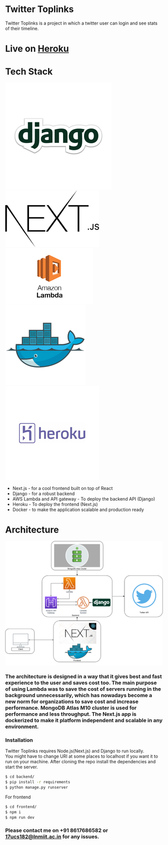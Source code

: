 # Twitter Toplinks
Twitter Toplinks is a project in which a twitter user can login and see stats of their timeline.

# Live on [Heroku](https://vishal-twitter-vouch.herokuapp.com)

# Tech Stack
![](images/django.png) ![](images/next.png)
![](images/lambda.png) ![](images/docker-1.png)
![](images/heroku.png)
* Next.js - for a cool frontend built on top of React
* Django - for a robust backend
* AWS Lambda and API gateway - To deploy the backend API (Django)
* Heroku - To deploy the frontend (Next.js)
* Docker - to make the application scalable and production ready

# Architecture
![](images/architecture.png)

### The architecture is designed in a way that it gives best and fast experience to the user and saves cost too. The main purpose of using Lambda was to save the cost of servers running in the background unnecessarily, which has nowadays become a new norm for organizations to save cost and increase performance. MongoDB Atlas M10 cluster is used for performance and less throughput. The Next.js app is dockerized to make it platform independent and scalable in any environment. 

### Installation	
Twitter Toplinks requires Node.js(Next.js) and Django to run locally.	
You might have to change URI at some places to localhost if you want it to run on your machine. After cloning the repo install the dependencies and start the server.	

```sh	
$ cd backend/	
$ pip install -r requirements	
$ python manage.py runserver	
```	

For frontend	

```sh	
$ cd frontend/	
$ npm i	
$ npm run dev	
```	
### Please contact me on +91 8617686582 or 17ucs182@lnmiit.ac.in for any issues.
